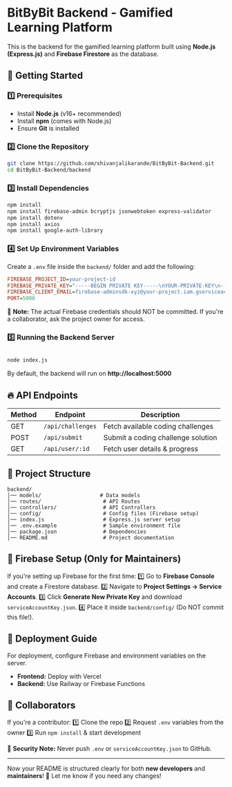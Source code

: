 # BitByBit Backend - Gamified Learning Platform

This is the backend for the gamified learning platform built using **Node.js (Express.js)** and **Firebase Firestore** as the database.

## 🚀 Getting Started

### 1️⃣ Prerequisites
- Install **Node.js** (v16+ recommended)
- Install **npm** (comes with Node.js)
- Ensure **Git** is installed

### 2️⃣ Clone the Repository
```sh
git clone https://github.com/shivanjalikarande/BitByBit-Backend.git
cd BitByBit-Backend/backend
```

### 3️⃣ Install Dependencies
```sh
npm install
npm install firebase-admin bcryptjs jsonwebtoken express-validator
npm install dotenv
npm install axios
npm install google-auth-library
```

### 4️⃣ Set Up Environment Variables
Create a `.env` file inside the `backend/` folder and add the following:
```ini
FIREBASE_PROJECT_ID=your-project-id
FIREBASE_PRIVATE_KEY="-----BEGIN PRIVATE KEY-----\nYOUR-PRIVATE-KEY\n-----END PRIVATE KEY-----\n"
FIREBASE_CLIENT_EMAIL=firebase-adminsdk-xyz@your-project.iam.gserviceaccount.com
PORT=5000
```
📌 **Note:** The actual Firebase credentials should NOT be committed. If you're a collaborator, ask the project owner for access.

### 5️⃣ Running the Backend Server
```sh

node index.js
```
By default, the backend will run on **http://localhost:5000**

## 🔥 API Endpoints
| Method | Endpoint            | Description                        |
|--------|---------------------|------------------------------------|
| GET    | `/api/challenges`   | Fetch available coding challenges |
| POST   | `/api/submit`       | Submit a coding challenge solution |
| GET    | `/api/user/:id`     | Fetch user details & progress     |

## 📁 Project Structure
```
backend/
│── models/                   # Data models
│── routes/                    # API Routes
│── controllers/               # API Controllers
│── config/                    # Config files (Firebase setup)
│── index.js                   # Express.js server setup
│── .env.example               # Sample environment file
│── package.json               # Dependencies
│── README.md                  # Project documentation
```

## 🔧 Firebase Setup (Only for Maintainers)
If you're setting up Firebase for the first time:
1️⃣ Go to **Firebase Console** and create a Firestore database.
2️⃣ Navigate to **Project Settings → Service Accounts**.
3️⃣ Click **Generate New Private Key** and download `serviceAccountKey.json`.
4️⃣ Place it inside `backend/config/` (Do NOT commit this file!).

## 🚀 Deployment Guide
For deployment, configure Firebase and environment variables on the server.
- **Frontend:** Deploy with Vercel
- **Backend:** Use Railway or Firebase Functions

## 👥 Collaborators
If you're a contributor:
1️⃣ Clone the repo
2️⃣ Request `.env` variables from the owner
3️⃣ Run `npm install` & start development

📌 **Security Note:** Never push `.env` or `serviceAccountKey.json` to GitHub.

---

Now your README is structured clearly for both **new developers** and **maintainers**! 🚀 Let me know if you need any changes!

